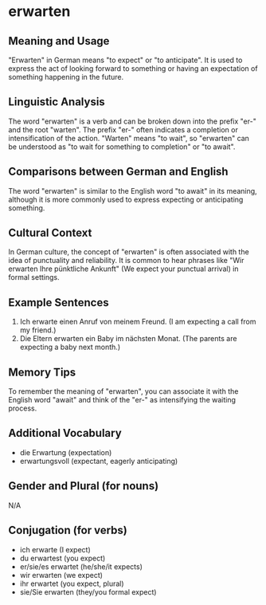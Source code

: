 # erwarten
## Meaning and Usage
"Erwarten" in German means "to expect" or "to anticipate". It is used to express the act of looking forward to something or having an expectation of something happening in the future.

## Linguistic Analysis
The word "erwarten" is a verb and can be broken down into the prefix "er-" and the root "warten". The prefix "er-" often indicates a completion or intensification of the action. "Warten" means "to wait", so "erwarten" can be understood as "to wait for something to completion" or "to await".

## Comparisons between German and English
The word "erwarten" is similar to the English word "to await" in its meaning, although it is more commonly used to express expecting or anticipating something.

## Cultural Context
In German culture, the concept of "erwarten" is often associated with the idea of punctuality and reliability. It is common to hear phrases like "Wir erwarten Ihre pünktliche Ankunft" (We expect your punctual arrival) in formal settings.

## Example Sentences
1. Ich erwarte einen Anruf von meinem Freund. (I am expecting a call from my friend.)
2. Die Eltern erwarten ein Baby im nächsten Monat. (The parents are expecting a baby next month.)

## Memory Tips
To remember the meaning of "erwarten", you can associate it with the English word "await" and think of the "er-" as intensifying the waiting process.

## Additional Vocabulary
- die Erwartung (expectation)
- erwartungsvoll (expectant, eagerly anticipating)

## Gender and Plural (for nouns)
N/A

## Conjugation (for verbs)
- ich erwarte (I expect)
- du erwartest (you expect)
- er/sie/es erwartet (he/she/it expects)
- wir erwarten (we expect)
- ihr erwartet (you expect, plural)
- sie/Sie erwarten (they/you formal expect)